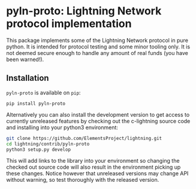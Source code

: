 # pyln-proto: Lightning Network protocol implementation

This package implements some of the Lightning Network protocol in pure
python. It is intended for protocol testing and some minor tooling only. It is
not deemed secure enough to handle any amount of real funds (you have been
warned!).


## Installation

`pyln-proto` is available on `pip`:

```
pip install pyln-proto
```

Alternatively you can also install the development version to get access to
currently unreleased features by checking out the c-lightning source code and
installing into your python3 environment:

```bash
git clone https://github.com/ElementsProject/lightning.git
cd lightning/contrib/pyln-proto
python3 setup.py develop
```

This will add links to the library into your environment so changing the
checked out source code will also result in the environment picking up these
changes. Notice however that unreleased versions may change API without
warning, so test thoroughly with the released version.
